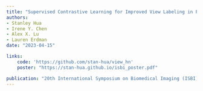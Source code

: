 ```yaml
---
title: "Supervised Contrastive Learning for Improved View Labeling in Pediatric Renal Ultrasound Videos"
authors:
- Stanley Hua
- Irene Y. Chen
- Alex X. Lu
- Lauren Erdman
date: "2023-04-15"

links:
    code: 'https://github.com/stan-hua/view_hn'
    poster: "https://stan-hua.github.io/isbi_poster.pdf"

publication: "20th International Symposium on Biomedical Imaging (ISBI)"
---
```


